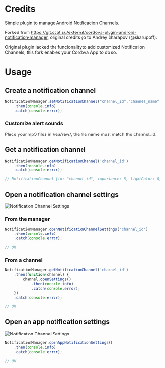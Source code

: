 # Credits

Simple plugin to manage Android Notificacion Channels.

Forked from https://git.scat.su/external/cordova-plugin-android-notification-manager, original credits go to Andrey Sharapov (@sharupoff).

Original plugin lacked the funcionality to add customized Notification Channels, this fork enables your Cordova App to do so.


# Usage

## Create a notification channel
```js
NotificationManager.setNotificationChannel("channel_id","channel_name","channel_description","mp3_file_name_without_extension")
    .then(console.info)
    .catch(console.error);
```

### Customize alert sounds
Place your mp3 files in /res/raw/, the file name must match the channel_id.


## Get a notification channel
```js
NotificationManager.getNotificationChannel('channel_id')
    .then(console.info)
    .catch(console.error);

// NotificationChannel {id: "channel_id", importance: 5, lightColor: 0, lockscreenVisibility: -1000, openSettings: ƒ, …}
```

## Open a notification channel settings

![Notification Channel Settings](./docs/img/openNotificationChannelSettings.png)

### From the manager
```js
NotificationManager.openNotificationChannelSettings('channel_id')
    .then(console.info)
    .catch(console.error);

// OK
```


### From a channel
```js
NotificationManager.getNotificationChannel('channel_id')
    .then(function(channel) {
        channel.openSettings()
            .then(console.info)
            .catch(console.error);
    })
    .catch(console.error);

// OK
```

## Open an app notification settings

![Notification Channel Settings](./docs/img/openAppNotificationSettings.png)

```js
NotificationManager.openAppNotificationSettings()
    .then(console.info)
    .catch(console.error);

// OK
```
